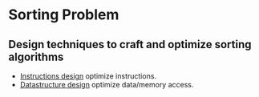 # Sorting Problem

## Design techniques to craft and optimize sorting algorithms 
+ [Instructions design](nstructionDesign.md)  optimize instructions.
+ [Datastructure design](Datastructures.md)  optimize data/memory access.